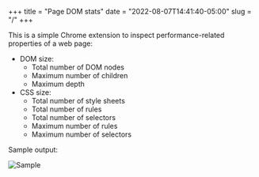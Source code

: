 +++
title = "Page DOM stats"
date = "2022-08-07T14:41:40-05:00"
slug = "/"
+++

This is a simple Chrome extension to inspect performance-related properties of a web page:

* DOM size:
  * Total number of DOM nodes
  * Maximum number of children
  * Maximum depth
* CSS size:
  * Total number of style sheets
  * Total number of rules
  * Total number of selectors
  * Maximum number of rules
  * Maximum number of selectors

Sample output:

![Sample](/images/sample.png)
